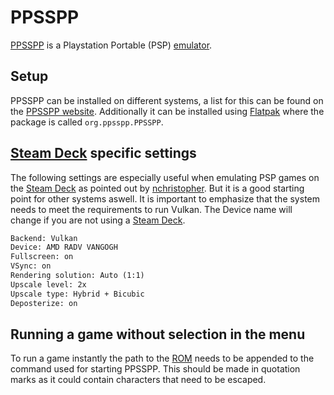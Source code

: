 # PPSSPP

[PPSSPP](https://ppsspp.org/) is a Playstation Portable (PSP)
[emulator](./emulators.md).

## Setup

PPSSPP can be installed on different systems, a list for this can be found on
the [PPSSPP website](https://ppsspp.org/downloads.html).
Additionally it can be installed using [Flatpak](../linux/flatpak.md) where the
package is called `org.ppsspp.PPSSPP`.

## [Steam Deck](./steam.md#steam-deck) specific settings

The following settings are especially useful when emulating PSP games on the
[Steam Deck](./steam.md#steam-deck) as pointed out by
[nchristopher](https://github.com/nchristopher/steamdeck-emulation/blob/main/emulators/ppsspp.md).
But it is a good starting point for other systems aswell.
It is important to emphasize that the system needs to meet the requirements to
run Vulkan.
The Device name will change if you are not using a
[Steam Deck](./steam.md#steam-deck).

```txt
Backend: Vulkan
Device: AMD RADV VANGOGH
Fullscreen: on
VSync: on
Rendering solution: Auto (1:1)
Upscale level: 2x
Upscale type: Hybrid + Bicubic
Deposterize: on
```

## Running a game without selection in the menu

To run a game instantly the path to the [ROM](./emulators.md) needs to be
appended to the command used for starting PPSSPP.
This should be made in quotation marks as it could contain characters that need
to be escaped.
